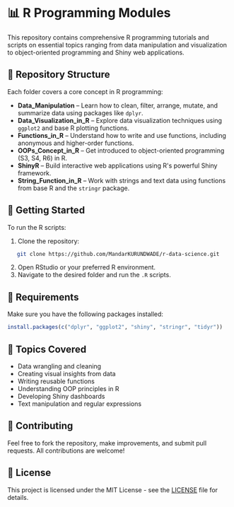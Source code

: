 # 📊 R Programming Modules

This repository contains comprehensive R programming tutorials and scripts on essential topics ranging from data manipulation and visualization to object-oriented programming and Shiny web applications.

## 📁 Repository Structure

Each folder covers a core concept in R programming:

- **Data_Manipulation** – Learn how to clean, filter, arrange, mutate, and summarize data using packages like `dplyr`.
- **Data_Visualization_in_R** – Explore data visualization techniques using `ggplot2` and base R plotting functions.
- **Functions_in_R** – Understand how to write and use functions, including anonymous and higher-order functions.
- **OOPs_Concept_in_R** – Get introduced to object-oriented programming (S3, S4, R6) in R.
- **ShinyR** – Build interactive web applications using R's powerful Shiny framework.
- **String_Function_in_R** – Work with strings and text data using functions from base R and the `stringr` package.

## 🚀 Getting Started

To run the R scripts:

1. Clone the repository:
```bash
   git clone https://github.com/MandarKURUNDWADE/r-data-science.git
```

2. Open RStudio or your preferred R environment.
3. Navigate to the desired folder and run the `.R` scripts.

## 🧰 Requirements

Make sure you have the following packages installed:

```r
install.packages(c("dplyr", "ggplot2", "shiny", "stringr", "tidyr"))
```

## 🧠 Topics Covered

* Data wrangling and cleaning
* Creating visual insights from data
* Writing reusable functions
* Understanding OOP principles in R
* Developing Shiny dashboards
* Text manipulation and regular expressions

## 🤝 Contributing

Feel free to fork the repository, make improvements, and submit pull requests. All contributions are welcome!

## 📄 License

This project is licensed under the MIT License - see the [LICENSE](LICENSE) file for details.
